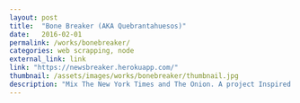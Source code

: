 ```yaml
---
layout: post
title:  "Bone Breaker (AKA Quebrantahuesos)"
date:   2016-02-01
permalink: /works/bonebreaker/
categories: web scrapping, node
external_link: link
link: "https://newsbreaker.herokuapp.com/"
thumbnail: /assets/images/works/bonebreaker/thumbnail.jpg
description: "Mix The New York Times and The Onion. A project Inspired by Nicanor Parra's Quebrantahuesos."
---
```

